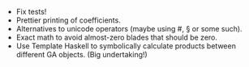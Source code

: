 * Fix tests!
* Prettier printing of coefficients.
* Alternatives to unicode operators (maybe using #, § or some such).
* Exact math to avoid almost-zero blades that should be zero.
* Use Template Haskell to symbolically calculate products between different GA objects. (Big undertaking!)